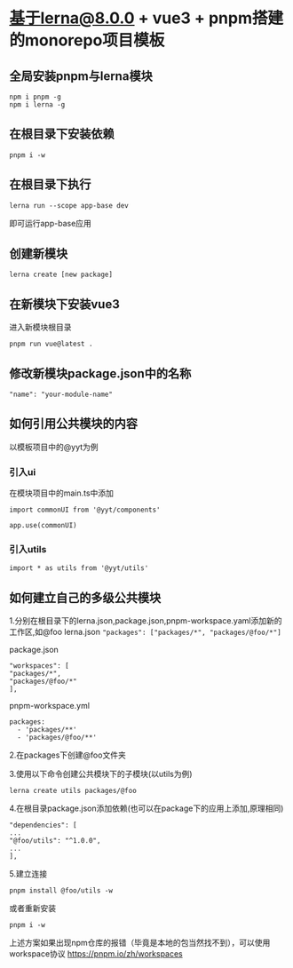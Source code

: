 # 基于lerna@8.0.0 + vue3 + pnpm搭建的monorepo项目模板

## 全局安装pnpm与lerna模块
```` 
npm i pnpm -g 
npm i lerna -g 
```` 

## 在根目录下安装依赖
```` 
pnpm i -w
```` 


## 在根目录下执行
```` 
lerna run --scope app-base dev
```` 
即可运行app-base应用

## 创建新模块
```` 
lerna create [new package]
```` 

## 在新模块下安装vue3
进入新模块根目录
```` 
pnpm run vue@latest .
```` 

## 修改新模块package.json中的名称
```` 
"name": "your-module-name"
```` 

## 如何引用公共模块的内容
以模板项目中的@yyt为例
### 引入ui
在模块项目中的main.ts中添加
```` 
import commonUI from '@yyt/components'

app.use(commonUI)
```` 

### 引入utils
```` 
import * as utils from '@yyt/utils'
```` 

## 如何建立自己的多级公共模块
1.分别在根目录下的lerna.json,package.json,pnpm-workspace.yaml添加新的工作区,如@foo
lerna.json
````"packages": ["packages/*", "packages/@foo/*"]````

package.json
````
"workspaces": [
"packages/*",
"packages/@foo/*"
],
````

pnpm-workspace.yml
````
packages:
  - 'packages/**'
  - 'packages/@foo/**'
````

2.在packages下创建@foo文件夹

3.使用以下命令创建公共模块下的子模块(以utils为例)
````
lerna create utils packages/@foo
````

4.在根目录package.json添加依赖(也可以在package下的应用上添加,原理相同)
````
"dependencies": [
...
"@foo/utils": "^1.0.0",
...
],
````

5.建立连接
````
pnpm install @foo/utils -w
````
或者重新安装
````
pnpm i -w
````

上述方案如果出现npm仓库的报错（毕竟是本地的包当然找不到），可以使用workspace协议
https://pnpm.io/zh/workspaces



